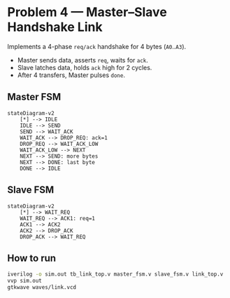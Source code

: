 # Problem 4 — Master–Slave Handshake Link

Implements a 4-phase `req/ack` handshake for 4 bytes (`A0`..`A3`).  
- Master sends data, asserts `req`, waits for `ack`.  
- Slave latches data, holds `ack` high for 2 cycles.  
- After 4 transfers, Master pulses `done`.  

## Master FSM
```mermaid
stateDiagram-v2
    [*] --> IDLE
    IDLE --> SEND
    SEND --> WAIT_ACK
    WAIT_ACK --> DROP_REQ: ack=1
    DROP_REQ --> WAIT_ACK_LOW
    WAIT_ACK_LOW --> NEXT
    NEXT --> SEND: more bytes
    NEXT --> DONE: last byte
    DONE --> IDLE
```
## Slave FSM
```mermaid
stateDiagram-v2
    [*] --> WAIT_REQ
    WAIT_REQ --> ACK1: req=1
    ACK1 --> ACK2
    ACK2 --> DROP_ACK
    DROP_ACK --> WAIT_REQ
```

## How to run
```bash
iverilog -o sim.out tb_link_top.v master_fsm.v slave_fsm.v link_top.v
vvp sim.out
gtkwave waves/link.vcd
```



